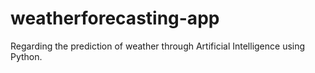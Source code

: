 # weatherforecasting-app
Regarding the prediction of weather through Artificial Intelligence using Python.

